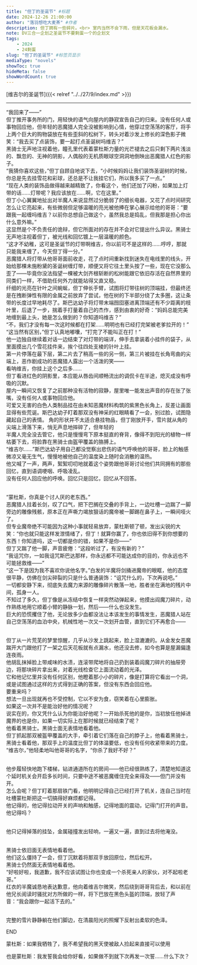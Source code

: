 ```yaml
---
title: "但丁的圣诞节" #标题
date: 2024-12-26 21:00:00
author: "落羽想吃大麦茶" #作者
description: 但丁拥有一些碎片。<br> 室内当然不会下雨，但是天花板会漏水。
note: DV三合一企划之圣诞节不要剩蛋一个的企划文
tags: 
    - 2024
    - 24剩蛋
slug: "但丁的圣诞节" #标签页显示
mediaType: "novels"
showToc: true
hideMeta: false 
showWordCount: true
---
```

[维吉尔的圣诞节]({{< relref "../../27/9/index.md" >}})

---

“我回来了——”
<br>但丁推开事务所的门，用轻快的语气向屋内的静寂宣告自己的归来。没有任何人或事物回应他，但年轻的恶魔猎人完全没被影响到心情，他穿过空荡荡的客厅，将手上两个巨大的购物袋放在有些歪斜的松树下，转头对着沙发上修长的深色影子微笑：“我去买了点装饰，要一起打点圣诞树吗维吉？”
<br>黑骑士无声地注视着他，瞳孔里代表着蒙杜斯力量的光芒褪去之后只剩下两片浅淡的、飘忽的、无神的阴影，人偶般的无机质眼球空洞洞地倒映出恶魔猎人红色的影子。
<br>“我猜你喜欢这些，”但丁自顾自地说下去，“小时候妈妈让我们装饰圣诞树的时候，你总是先去挂雪花和彩球，还总是不让我挂它们，所以我多买了一点。”
<br>“现在人类的装饰品做得越来越精致了，你看这个，他们还加了闪粉，如果加上灯带的话……灯带呢？我应该放在……啊，它在这里。”
<br>但丁小心翼翼地扯出对半魔人来说显然过分脆弱了的细长电器，又花了点时间研究怎么让它亮起来，有些微弱但足够温暖的亮光被他捧在掌心展示给他的哥哥：“要跟我一起缠吗维吉？以前你总想自己做这个，虽然我总是捣乱，但我那是担心你出什么意外嘛。”
<br>这显然是个不负责任的诡辩，但它所面对的存在并不会对它提出什么异议。黑骑士无声地注视着但丁，被光线和回忆镀上一层温暖的颜色。
<br>“这才不幼稚，这可是圣诞节的灯带啊维吉，你以前可不是这样的……哼哼，那就只能我来缠了，今天但丁得一分。”
<br>恶魔猎人将灯带从他哥哥面前收走，花了点时间重新找到迷失在电线里的线头，开始给那棵未施粉黛的圣诞树缠灯带，顺便又将它往土里头按了一些，现在它没那么歪了——毕竟你没法指望一棵被大剑齐根斩断的松树能跟它依旧存活在自然界里的同类们一样，不借助任何外力就能站得又直又稳。
<br>纤细的光亮在针叶之间蜿蜒，但丁伸长手臂，试图将灯带往树的顶端挂，但最终还是在拽断弹性有限的金属之前放弃了尝试，他在树的下半部分绕了太多圈，这让条带的长度过早地耗尽了。斯巴达幼子将灯带末端囫囵塞进离顶端还有不少距离的枝叶里，后退了一步，揣着手打量着自己的杰作，感到由衷的好奇：“妈妈总能完美地缠到最上头，她是怎么做到的？你知道吗维吉？”
<br>“不，我们才没有每一次这时候都在打架……明明也有已经打完架被老爹拉开的！”
<br>“这当然有区别，”但丁认真地嘟囔，“打完了不能叫正在打！”
<br>他一边独自继续着对话一边结束了对灯带的端详，伸手去拿装着小挂件的袋子，从里面摸出几个雪花挂件来，挨个往四处支棱的针叶上挂。
<br>第一片停落在最下层，第二片去了稍高一些的另一侧，第三片被挂在长角弯曲的尖端上，恶作剧成功的恶魔猎人露出一个活泼的笑——
<br>看呐维吉，你挂上这个之后多……
<br>但丁看进红色的阴影里，本应能从唇齿间顺畅流出的调侃卡在半途，熄灭成没有呼吸的沉默。
<br>屋内一瞬间又恢复了之前那种没有活物的寂静，屋里唯一能发出声音的存在张了张嘴，没有任何人或事物回应他。
<br>可爱又无害的白色人类制品挂在由未知恶魔材料构筑的紫黑色长角上，反差让画面显得有些荒诞。斯巴达幼子盯着那双没有神采的红眼睛看了一会，别过脸，试图隐藏起自己的表情。
角的形状并不太适合悬挂物品，但丁刚放开手，雪片就从角的尖端上滑落下来，悄无声息地摔碎了，但年轻的<br>半魔人完全没去管它，他只是慢慢弯下原本挺直的脊背，像得不到阳光的植物一样枯萎下去，将脸靠在黑骑士由盔甲覆盖的胳膊上。
<br>“维吉尔……”斯巴达幼子用自己都没觉察出悲伤的语气呼唤他的哥哥，脸上的触感微凉又毫无生气，慢慢地被他自己的温度染上随时会消散的温热。
<br>他又喊了一声，两声，絮絮叨叨地就着这个姿势跟他哥哥讨论他们共同拥有的那些回忆，直到语调哽咽、呼吸凌乱。
<br>没有任何人回应他的呼唤。回忆只是回忆，回忆从不回答。

<br>“蒙杜斯，你真是个讨人厌的老东西。”
<br>恶魔猎人拄着长剑，叹了口气，把下巴搁在交叠的手背上，一边吐槽一边踹了一脚旁边的雕像残骸，原本正在声嘶力竭放狠话的魔帝被一脚踢在鼻子上，一瞬间哑火了。
<br>但专业魔帝绝不可能因为这种小事就轻易放弃，蒙杜斯顿了顿，发出尖锐的大笑：“你也就只能这样发泄情绪了，但丁！就算你赢了，你也依旧得不到你想要的东西！你知道吗，这一切都是你的错，如果不是你——”
<br>但丁又踹了他一脚，声音疲倦：“这段听过了，有没有新的？”
<br>“我诅咒你，一如我诅咒斯巴达那样，你永远都不可能达成你的目的，你永远也不可能拯救维——”
<br>“这一下是因为我不喜欢你说他名字。”白发的半魔将剑捅进魔帝的眼眶，他的态度很平静，仿佛在剑尖碎裂的只是什么普通装饰：“诅咒什么的，下次再说吧。”
<br>一切都安静下来，彻底失去魔力来源的雕像碎片散落一地，胜者坐在满地的残片中间，孤身一人。
<br>不知过了多久，但丁像是从冻结中恢复一样突然动弹起来，他摸出阎魔刀碎片，动作熟练地用它顺着小臂的静脉一划，然后——什么也没发生。
<br>巨大的恐慌攫住了他，无论放多少血都没法让本该发生的事情发生，恶魔猎人站在自己空荡荡的血泊中央，机械性地一次又一次划开血管，直到它们不再愈合——

<br>但丁从一片荒芜的梦里惊醒，几乎从沙发上跳起来，脸上湿漉漉的。从金发女恶魔踹开大门跟他打了一架之后天花板就有点漏水，他还没去修，如今也算是屋漏偏逢连夜雨。
<br>他胡乱抹掉脸上带咸味的水渍，连滚带爬地将自己扔到装着阎魔刀碎片的抽屉旁边，将那块碎片拿出来，对着光线检查它上面流动着的光泽。
<br>它和他记忆里并没有任何区别，他瞪着那小小的碎片，像是打算将它看出一个洞，或是试图通过这样的方式得到正确的答案，但没有东西会回应他。
<br>要重来吗？
<br>想法一旦出现就再也不受控制，它以不安为食，窃笑着在心里膨胀。
<br>如果这一次并不是能治好他的情况呢？
<br>说实在的，你又凭什么认为你能治好他呢？一开始杀死他的是你，当初放任他掉进魔界的也是你，如果一切实际上在那时候就已经结束了呢？
<br>他看着黑骑士。黑骑士面无表情地看着他。
<br>但丁抓起那双被盔甲覆盖的大手，牵引着它们落在自己的脖子上，他看着黑骑士，黑骑士看着他，那双手上的温度比但丁的体温要低，也没有任何收紧带来的力度。
<br>“维吉尔，”他轻柔地叫他哥哥的名字，“你杀了我好不好？”

<br>他步履轻快地跑下楼梯，钻进通道所在的房间——他已经很熟练了，清楚地知道这个延时机关会开启多长时间，只要中途不被恶魔缠住完全来得及——但门并没有开。
<br>怎么会呢？但丁盯着那扇铁门看，他明明记得自己已经打开了机关，连自己当时在吐槽蒙杜斯把这一切搞得好麻烦都记得。
<br>他记得的，他记得拉动开关的声响和触感，记得地面的震动，记得门打开的声音。
<br>他记得吗？

<br>他只记得掉落的挂坠，金属碰撞发出轻响，一遍又一遍，直到过去将他淹没。

<br>黑骑士依旧面无表情地看着他。
<br>他们这么僵持了一会，但丁沉默着将那双手放回原位，然后松开。
<br>黑骑士仍然面无表情地看着他。
<br>“好啦好啦，我道歉，我不应该试图让你也变成一个杀死亲人的家伙，对不起啦老哥。”
<br>红衣的半魔诚恳地表达歉意，他向着维吉尔微笑，然后绕到哥哥背后去，和以前在他兄长阅读时骚扰对方所做的一样，将下巴放在黑色头盔的顶端，放轻了声音：“我会跟你一起活下去的。”

<br>完整的雪片静静躺在他们脚边，在清晨阳光的照耀下反射出柔软的色泽。

END

蒙杜斯：如果我牺牲了，我不希望我的黑天使被敌人捡起来直接可以使用

也是蒙杜斯：我发誓我会给你好看，如果做不到就下次再发一次誓……什么下次？

